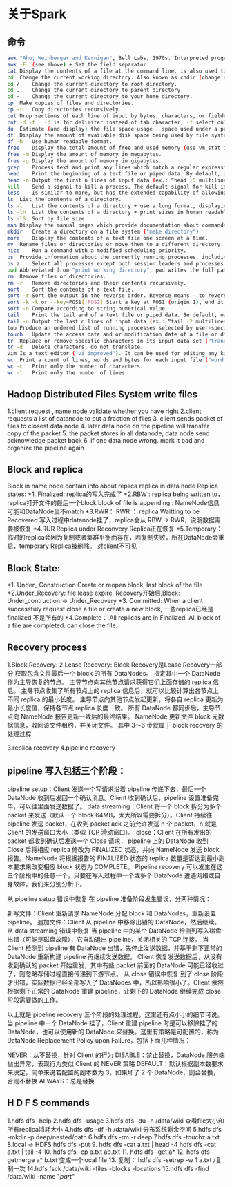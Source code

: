 关于Spark
==============
命令
------------------
```bash
awk	"Aho, Weinberger and Kernigan", Bell Labs, 1970s. Interpreted programming language for text processing.
awk -F	(see above) + Set the field separator.
cat	Display the contents of a file at the command line, is also used to copy and or append text files into a document. Named after its function to con-cat-enate files.
cd	Change the current working directory. Also known as chdir (change directory).
cd /	Change the current directory to root directory.
cd ..	Change the current directory to parent directory.
cd ~	Change the current directory to your home directory.
cp	Make copies of files and directories.
cp -r	Copy directories recursively.
cut	Drop sections of each line of input by bytes, characters, or fields, separated by a delimiter (the tab character by default).
cut -d -f	-d is for delimiter instead of tab character, -f select only those fields (ex.: “cut -d “,“ -f1 multilined_file.txt” - will mean that we select only the first field from each comma-separated line in the file)
du	Estimate (and display) the file space usage - space used under a particular directory or files on a file system.
df	Display the amount of available disk space being used by file systems.
df -h	Use human readable format.
free	Display the total amount of free and used memory (use vm_stat instead on MacOS).
free -m	Display the amount of memory in megabytes.
free -g	Display the amount of memory in gigabytes.
grep	Process text and print any lines which match a regular expression ("global regular expression print")
head	Print the beginning of a text file or piped data. By default, outputs the first 10 lines of its input to the command line.
head -n	Output the first n lines of input data (ex.: “head -5 multilined_file.txt”).
kill	Send a signal to kill a process. The default signal for kill is TERM (which will terminate the process).
less	Is similar to more, but has the extended capability of allowing both forward and backward navigation through the file.
ls	List the contents of a directory.
ls -l	List the contents of a directory + use a long format, displaying Unix file types, permissions, number of hard links, owner, group, size, last-modified date and filename.
ls -lh	List the contents of a directory + print sizes in human readable format. (e.g. 1K, 234M, 2G, etc.)
ls -lS	Sort by file size
man	Display the manual pages which provide documentation about commands, system calls, library routines and the kernel.
mkdir	Create a directory on a file system ("make directory")
more	Display the contents of a text file one screen at a time.
mv	Rename files or directories or move them to a different directory.
nice	Run a command with a modified scheduling priority.
ps	Provide information about the currently running processes, including their process identification numbers (PIDs) ("process status").
ps a	Select all processes except both session leaders and processes not associated with a terminal.
pwd	Abbreviated from "print working directory", pwd writes the full pathname of the current working directory.
rm	Remove files or directories.
rm -r	Remove directories and their contents recursively.
sort	Sort the contents of a text file.
sort -r	Sort the output in the reverse order. Reverse means - to reverse the result of comparsions
sort -k	-k or --key=POS1[,POS2] Start a key at POS1 (origin 1), end it at POS2 (default end of the line) (ex.: “sort -k2,2 multilined_file.txt”).
sort -n	Compare according to string numerical value.
tail	Print the tail end of a text file or piped data. Be default, outputs the last 10 lines of its input to the command line.
tail -n	Output the last n lines of input data (ex.: “tail -2 multilined_file.txt”).
top	Produce an ordered list of running processes selected by user-specified criteria, and updates it periodically.
touch	Update the access date and or modification date of a file or directory or create an empty file.
tr	Replace or remove specific characters in its input data set ("translate").
tr -d	Delete characters, do not translate.
vim	Is a text editor ("vi improved"). It can be used for editing any kind of text and is especially suited for editing computer programs.
wc	Print a count of lines, words and bytes for each input file ("word count")
wc -c	Print only the number of characters.
wc -l	Print only the number of lines.
```

Hadoop Distributed Files System write files
-----------------------
1.client request , name node validate whether you have right
2.client requests a list of datanode to put a fraction of files
3. client sends packet of files to closest data node
4. later data node on the pipeline will transfer copy of the packet
5. the packet stores in all datanode, data node send acknowledge packet back
6. if one data node wrong. mark it bad and organize the pipeline again

Block and replica
--------------------------
Block in name node contain info about replica
replica in data node
Replica states:
*1. Finalized: replica的写入完成了
*2.RBW : replica being written to，replica打开文件的最后一个block
block of file is appending : NameNode信息可能和DataNode里不match
*3.RWR：
RWR ： replica Waitting to be Recovered
写入过程中datanode挂了，replica会从 RBW -> RWR，说明数据需要被恢复
*4.RUR Replica under Reconvery Replica正在恢复
*5.Temporary： 临时的replica会因为复制或者集群平衡而存在，若复制失败，所在DataNode会重启，temporary Replica被删除。
对client不可见


Block State:
------------------
*1. Under_ Construction
  Create or reopen block, last block of the file
*2.Under_Recovery:
  file lease expire, Recovery开始后,Block: Under_contruction -> Under_Recovery
*3. Committed:
  When a client successfuly request close a file or create a new block,
一些replica已经是finalized 不是所有的
*4.Complete：
  All replicas are in Finalized. All block of a file are completed. can close the file.

Recovery process
------------------
1.Block Recovery:
2.Lease Recovery:
Block Recovery是Lease Recovery一部分
获取包含文件最后一个 block 的所有 DataNodes。
指定其中一个 DataNode 作为主导恢复的节点。
主导节点向其他节点请求获得它们上面存储的 replica 信息。
主导节点收集了所有节点上的 replica 信息后，就可以比较计算出各节点上不同 replica 的最小长度。
主导节点向其他节点发起更新，将各自 replica 更新为最小长度值，保持各节点 replica 长度一致。
所有 DataNode 都同步后，主导节点向 NameNode 报告更新一致后的最终结果。
NameNode 更新文件 block 元数据信息，收回该文件租约，并关闭文件。
其中 3～6 步就属于 block recovery 的处理过程

3.replica recovery
4.pipeline recovery

pipeline 写入包括三个阶段：
---------------------------
pipeline setup：Client 发送一个写请求沿着 pipeline 传递下去，最后一个 DataNode 收到后发回一个确认消息。Client 收到确认后，pipeline 设置准备完毕，可以往里面发送数据了。
data streaming：Client 将一个 block 拆分为多个 packet 来发送（默认一个 block 64MB，太大所以需要拆分）。Client 持续往 pipeline 发送 packet，在收到 packet ack 之前允许发送 n 个 packet，n 就是 Client 的发送窗口大小（类似 TCP 滑动窗口）。
close：Client 在所有发出的 packet 都收到确认后发送一个 Close 请求， 
pipeline 上的 DataNode 收到 Close 后将相应 replica 修改为 FINALIZED 状态，并向 NameNode 发送 block 报告。NameNode 将根据报告的 FINALIZED 状态的 replica 数量是否达到最小副本要求来改变相应 block 状态为 COMPLETE。
Pipeline recovery 可以发生在这三个阶段中的任意一个，只要在写入过程中一个或多个 DataNode 遭遇网络或自身故障。我们来分别分析下。


从 pipeline setup 错误中恢复
在 pipeline 准备阶段发生错误，分两种情况：

新写文件：Client 重新请求 NameNode 分配 block 和 DataNodes，重新设置 pipeline。
追加文件：Client 从 pipeline 中移除出错的 DataNode，然后继续。
从 data streaming 错误中恢复
当 pipeline 中的某个 DataNode 检测到写入磁盘出错（可能是磁盘故障），它自动退出 pipeline，关闭相关的 TCP 连接。
当 Client 检测到 pipeline 有 DataNode 出错，先停止发送数据，并基于剩下正常的 DataNode 重新构建 pipeline 再继续发送数据。
Client 恢复发送数据后，从没有收到确认的 packet 开始重发，其中有些 packet 前面的 DataNode 可能已经收过了，则忽略存储过程直接传递到下游节点。
从 close 错误中恢复
到了 close 阶段才出错，实际数据已经全部写入了 DataNodes 中，所以影响很小了。Client 依然根据剩下正常的 DataNode 重建 pipeline，让剩下的 DataNode 继续完成 close 阶段需要做的工作。

以上就是 pipeline recovery 三个阶段的处理过程，这里还有点小小的细节可说。 
当 pipeline 中一个 DataNode 挂了，Client 重建 pipeline 时是可以移除挂了的 DataNode，也可以使用新的 DataNode 来替换。这里有策略是可配置的，称为 DataNode Replacement Policy upon Failure，包括下面几种情况：

NEVER：从不替换，针对 Client 的行为
DISABLE：禁止替换，DataNode 服务端抛出异常，表现行为类似 Client 的 NEVER 策略
DEFAULT：默认根据副本数要求来决定，简单来说若配置的副本数为 3，如果坏了 2 个 DataNode，则会替换，否则不替换
ALWAYS：总是替换


H D F S commands
-------------------------
1.hdfs dfs -help
2.hdfs dfs -usage<name>
3.hdfs dfs -du -h /data/wiki  查看file大小和所有replica消耗大小
4.hdfs dfs -df -h /data/wiki  分布系统剩余空间
5.hdfs dfs -mkdir -p deep/nested/path
6.hdfs dfs -rm -r deep
7.hdfs dfs -touchz a.txt
8.local -> HDFS
hdfs dfs -put <source location> <HDFS>
9. hdfs dfs -cat a.txt | head -4
hdfs dfs -cat a.txt | tail -4
10. hdfs dfs -cp a.txt ab.txt
11. hdfs dfs -get a*
12. hdfs dfs -getmerge a* b.txt 变成一个local file
13. 复制：
hdfs dfs -setrep -w 1 a.txt  /复制一次
14.hdfs fsck /data/wiki -files -blocks -locations
15.hdfs dfs -find /data/wiki -name "*part*"
